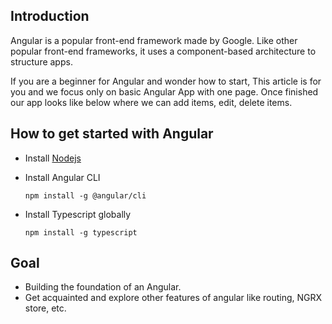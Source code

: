 ## Introduction
Angular is a popular front-end framework made by Google. Like other popular front-end frameworks, it uses a component-based architecture to structure apps.

If you are a beginner for Angular and wonder how to start, This article is for you and we focus only on basic Angular App with one page. Once finished our app looks like below where we can add items, edit, delete items.

## How to get started with Angular

-   Install [Nodejs](https://nodejs.org/en/download/)

-   Install Angular CLI

        npm install -g @angular/cli
                                                                                                                                                                                   
-   Install Typescript globally

        npm install -g typescript 
  
## Goal
-   Building the foundation of an Angular.
-   Get acquainted and explore other features of angular like routing, NGRX store, etc.
